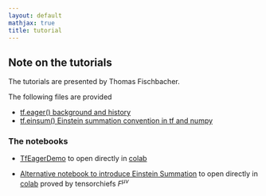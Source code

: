 ```yaml
---
layout: default
mathjax: true
title: tutorial
---
```


## Note on the tutorials

The tutorials are presented by Thomas Fischbacher.

The following files are provided

* [tf.eager() background and history](tf-eager-tutorial.md)
* [tf.einsum() Einstein summation convention in tf and numpy](einsum.md)

### The notebooks
* [TfEagerDemo](TfEagerDemo.ipynb) to open directly in [colab](https://colab.research.google.com/github/tensorchiefs/dlday2018/blob/master/tutorial/TfEagerDemo.ipynb)

* [Alternative notebook to introduce Einstein Summation](Einstein_Alternative_Version.ipynb) to open directly in [colab](https://colab.research.google.com/github/tensorchiefs/dlday2018/blob/master/tutorial/Einstein_Alternative_Version.ipynb) proved by tensorchiefs $F^{\mu \nu}$

